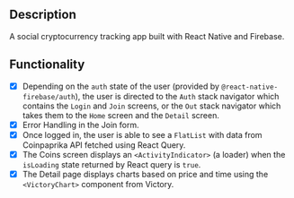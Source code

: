 ## Description 

A social cryptocurrency tracking app built with React Native and Firebase. 
<br/>

## Functionality

- [x] Depending on the `auth` state of the user (provided by `@react-native-firebase/auth`), the user is directed to the `Auth` stack navigator which contains the `Login` and `Join` screens, or the `Out` stack navigator which takes them to the `Home` screen and the `Detail` screen. 
- [x] Error Handling in the Join form.
- [x] Once logged in, the user is able to see a `FlatList` with data from Coinpaprika API fetched using React Query. 
- [x] The Coins screen displays an `<ActivityIndicator>` (a loader) when the `isLoading` state returned by React query is `true`. 
- [x] The Detail page displays charts based on price and time using the `<VictoryChart>` component from Victory.
